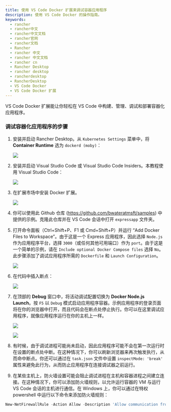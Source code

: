 ```yaml
---
title: 使用 VS Code Docker 扩展来调试容器应用程序
description: 使用 VS Code Docker 的操作指南。
keywords:
  - rancher
  - rancher中文
  - rancher中文文档
  - rancher官网
  - rancher文档
  - Rancher
  - rancher 中文
  - rancher 中文文档
  - rancher cn
  - Rancher Desktop
  - rancher desktop
  - rancherdesktop
  - RancherDesktop
  - VS Code Docker
  - VS Code Docker 扩展
---
```


VS Code Docker 扩展能让你轻松在 VS Code 中构建、管理、调试和部署容器化应用程序。

### 调试容器化应用程序的步骤

1. 安装并启动 Rancher Desktop。从 `Kubernetes Settings` 菜单中，将 **Container Runtime** 选为 `dockerd (moby)`：

   ![](/img/rancherdesktop/vscodedocker/rd-main.png)

2. 安装并启动 Visual Studio Code 或 Visual Studio Code Insiders。本教程使用 Visual Studio Code：

   ![](/img/rancherdesktop/vscodedocker/vscode-main.png)

[VS Code Docker]: https://code.visualstudio.com/docs/containers/overview

3. 在扩展市场中安装 Docker 扩展。

   ![](/img/rancherdesktop/vscodedocker/vscode-docker-marketplace.png)

4. 你可以使用此 Github 仓库 (https://github.com/bwateratmsft/samples) 中提供的示例。克隆此仓库并在 VS Code 会话中打开 `expressapp` 文件夹。

6. 打开命令面板（Ctrl+Shift+P、F1 或 Cmd+Shift+P）并运行 “Add Docker Files to Workspace”。由于这是一个 Express 应用程序，因此选择 `Node.js` 作为应用程序平台，选择 `3000`（或任何其他可用端口）作为 `port`。由于这是一个简单的示例，请在 `Include optional Docker Compose files` 选择 `No`。此步骤添加了调试应用程序所需的 `Dockerfile` 和 `Launch Configuration`。

   ![](/img/rancherdesktop/vscodedocker/vscode-docker-add-docker-files-1.png)

7. 在代码中插入断点：

   ![](/img/rancherdesktop/vscodedocker/vscode-docker-debug-breakpoint.png)

8. 在顶部的 **Debug** 窗口中，将活动调试配置切换为 **Docker Node.js Launch**。按 `F5` 以 `Debug` 模式启动应用程序容器。示例应用程序的登录页面将在你的浏览器中打开，而且代码会在断点处停止执行。你可以在这里调试应用程序，就像应用程序运行在你的主机上一样。

   ![](/img/rancherdesktop/vscodedocker/vscode-docker-debug-configuration.png)

   ![](/img/rancherdesktop/vscodedocker/vscode-docker-debug-breakpoint-hit.png)

9. 有时候，由于调试进程可能尚未启动，因此应用程序可能不会在第一次运行时在设置的断点处中断。在这种情况下，你可以刷新浏览器来再次触发执行，从而命中断点。你还可以通过在 `task.json` 文件中设置 `inspectMode: 'break'` 属性来避免此行为，从而防止应用程序在连接调试器之前运行。

10. 在某些主机上，防火墙设置可能会阻止调试进程在主机和容器进程之间建立连接。在这种情况下，你可以添加防火墙规则，以允许运行容器的 VM 与运行 VS Code 会话的主机进行通信。在 Windows 上，你可以通过在特权 powershell 中运行以下命令来添加防火墙规则：

   ```powershell
   New-NetFirewallRule -Action Allow -Description 'Allow communication from WSL containers' -Direction Inbound -Enabled True -InterfaceAlias 'vEthernet (WSL)' -Name 'WSL Inbound' -DisplayName 'WSL Inbound'
   ```
